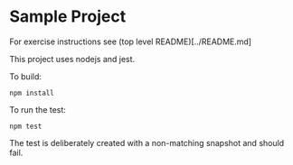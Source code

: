 Sample Project
==============

For exercise instructions see (top level README)[../README.md]

This project uses nodejs and jest.

To build:

	npm install

To run the test:

	npm test


The test is deliberately created with a non-matching snapshot and should fail.

